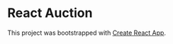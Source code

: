 # React Auction

This project was bootstrapped with [Create React App](https://github.com/facebook/create-react-app).

